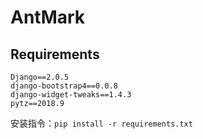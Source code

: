# AntMark

## Requirements

```
Django==2.0.5
django-bootstrap4==0.0.8
django-widget-tweaks==1.4.3
pytz==2018.9
```



安装指令：`pip install -r requirements.txt`



